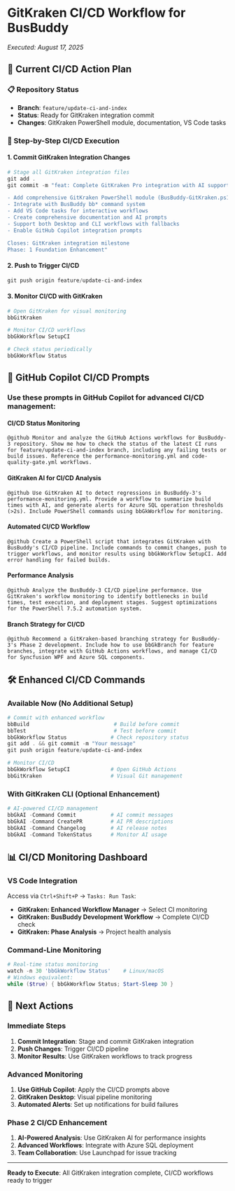 # GitKraken CI/CD Workflow for BusBuddy

*Executed: August 17, 2025*

## 🚀 Current CI/CD Action Plan

### 📋 Repository Status
- **Branch**: `feature/update-ci-and-index`
- **Status**: Ready for GitKraken integration commit
- **Changes**: GitKraken PowerShell module, documentation, VS Code tasks

### 🔄 Step-by-Step CI/CD Execution

#### 1. Commit GitKraken Integration Changes
```powershell
# Stage all GitKraken integration files
git add .
git commit -m "feat: Complete GitKraken Pro integration with AI support

- Add comprehensive GitKraken PowerShell module (BusBuddy-GitKraken.ps1)
- Integrate with BusBuddy bb* command system
- Add VS Code tasks for interactive workflows
- Create comprehensive documentation and AI prompts
- Support both Desktop and CLI workflows with fallbacks
- Enable GitHub Copilot integration prompts

Closes: GitKraken integration milestone
Phase: 1 Foundation Enhancement"
```

#### 2. Push to Trigger CI/CD
```powershell
git push origin feature/update-ci-and-index
```

#### 3. Monitor CI/CD with GitKraken
```powershell
# Open GitKraken for visual monitoring
bbGitKraken

# Monitor CI/CD workflows
bbGkWorkflow SetupCI

# Check status periodically
bbGkWorkflow Status
```

## 🤖 GitHub Copilot CI/CD Prompts

### Use these prompts in GitHub Copilot for advanced CI/CD management:

#### CI/CD Status Monitoring
```
@github Monitor and analyze the GitHub Actions workflows for BusBuddy-3 repository. Show me how to check the status of the latest CI runs for feature/update-ci-and-index branch, including any failing tests or build issues. Reference the performance-monitoring.yml and code-quality-gate.yml workflows.
```

#### GitKraken AI for CI/CD Analysis
```
@github Use GitKraken AI to detect regressions in BusBuddy-3's performance-monitoring.yml. Provide a workflow to summarize build times with AI, and generate alerts for Azure SQL operation thresholds (>2s). Include PowerShell commands using bbGkWorkflow for monitoring.
```

#### Automated CI/CD Workflow
```
@github Create a PowerShell script that integrates GitKraken with BusBuddy's CI/CD pipeline. Include commands to commit changes, push to trigger workflows, and monitor results using bbGkWorkflow SetupCI. Add error handling for failed builds.
```

#### Performance Analysis
```
@github Analyze the BusBuddy-3 CI/CD pipeline performance. Use GitKraken's workflow monitoring to identify bottlenecks in build times, test execution, and deployment stages. Suggest optimizations for the PowerShell 7.5.2 automation system.
```

#### Branch Strategy for CI/CD
```
@github Recommend a GitKraken-based branching strategy for BusBuddy-3's Phase 2 development. Include how to use bbGkBranch for feature branches, integrate with GitHub Actions workflows, and manage CI/CD for Syncfusion WPF and Azure SQL components.
```

## 🛠️ Enhanced CI/CD Commands

### Available Now (No Additional Setup)
```powershell
# Commit with enhanced workflow
bbBuild                           # Build before commit
bbTest                            # Test before commit
bbGkWorkflow Status              # Check repository status
git add . && git commit -m "Your message"
git push origin feature/update-ci-and-index

# Monitor CI/CD
bbGkWorkflow SetupCI             # Open GitHub Actions
bbGitKraken                      # Visual Git management
```

### With GitKraken CLI (Optional Enhancement)
```powershell
# AI-powered CI/CD management
bbGkAI -Command Commit           # AI commit messages
bbGkAI -Command CreatePR         # AI PR descriptions
bbGkAI -Command Changelog        # AI release notes
bbGkAI -Command TokenStatus      # Monitor AI usage
```

## 📊 CI/CD Monitoring Dashboard

### VS Code Integration
Access via `Ctrl+Shift+P` → `Tasks: Run Task`:
- **GitKraken: Enhanced Workflow Manager** → Select CI monitoring
- **GitKraken: BusBuddy Development Workflow** → Complete CI/CD check
- **GitKraken: Phase Analysis** → Project health analysis

### Command-Line Monitoring
```powershell
# Real-time status monitoring
watch -n 30 'bbGkWorkflow Status'    # Linux/macOS
# Windows equivalent:
while ($true) { bbGkWorkflow Status; Start-Sleep 30 }
```

## 🎯 Next Actions

### Immediate Steps
1. **Commit Integration**: Stage and commit GitKraken integration
2. **Push Changes**: Trigger CI/CD pipeline
3. **Monitor Results**: Use GitKraken workflows to track progress

### Advanced Monitoring
1. **Use GitHub Copilot**: Apply the CI/CD prompts above
2. **GitKraken Desktop**: Visual pipeline monitoring
3. **Automated Alerts**: Set up notifications for build failures

### Phase 2 CI/CD Enhancement
1. **AI-Powered Analysis**: Use GitKraken AI for performance insights
2. **Advanced Workflows**: Integrate with Azure SQL deployment
3. **Team Collaboration**: Use Launchpad for issue tracking

---

**Ready to Execute**: All GitKraken integration complete, CI/CD workflows ready to trigger
